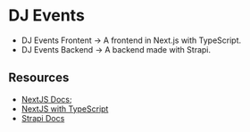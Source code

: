 # DJ Events

- DJ Events Frontent -> A frontend in Next.js with TypeScript.
- DJ Events Backend -> A backend made with Strapi.

## Resources

- [NextJS Docs](https://nextjs.org/docs/getting-started);
- [NextJS with TypeScript](https://nextjs.org/docs/basic-features/typescript)
- [Strapi Docs](https://strapi.io/resource-center)
